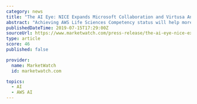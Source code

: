 ```yaml
---
category: news
title: "The AI Eye: NICE Expands Microsoft Collaboration and Virtusa Announces \"Life Sciences Competency\" with AWS"
abstract: "Achieving AWS Life Sciences Competency status will help more Virtusa ... deal tracker and advancements in artificial intelligence is an original content brand of Investorideas.com"
publishedDateTime: 2019-07-15T17:29:00Z
sourceUrl: https://www.marketwatch.com/press-release/the-ai-eye-nice-expands-microsoft-collaboration-and-virtusa-announces-life-sciences-competency-with-aws-2019-07-15
type: article
score: 46
published: false

provider:
  name: MarketWatch
  id: marketwatch.com

topics:
  - AI
  - AWS AI
---
```

